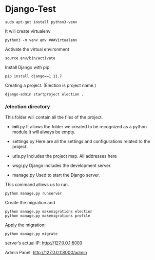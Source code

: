 # Django-Test


```
sudo apt-get install python3-venv
```
It will create virtualenv
```
python3 -m venv env ###Virtualenv 
```
Activate the virtual environment 
```
source env/bin/activate
```
Install Django with pip:
```
pip install django==1.11.7
```
Creating a project. (Election is project name.)
```
django-admin startproject election .
```

### /election directory
This folder will contain all the files of the project.

* __init__.py It allows the folder we created to be recognized as a python module.It will always be empty.

* settings.py Here are all the settings and configurations related to the project.

* urls.py Includes the project map. All addresses here

* wsgi.py Django includes the development server.

* manage.py Used to start the Django server.

This command allows us to run.
```
python manage.py runserver 
```
Create the migration and 
```
python manage.py makemigrations election
python manage.py makemigrations profile
```

Apply the migration:
```
python manage.py migrate
```

server’s actual IP: http://127.0.0.1:8000

Admin Panel: http://127.0.0.1:8000/admin
